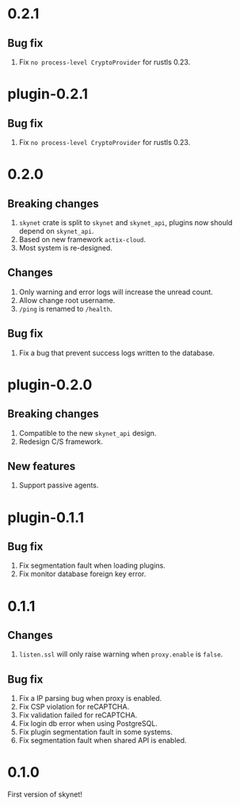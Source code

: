 # 0.2.1
## Bug fix
1. Fix `no process-level CryptoProvider` for rustls 0.23. 

# plugin-0.2.1
## Bug fix
1. Fix `no process-level CryptoProvider` for rustls 0.23. 

# 0.2.0
## Breaking changes
1. `skynet` crate is split to `skynet` and `skynet_api`, plugins now should depend on `skynet_api`.
2. Based on new framework `actix-cloud`.
3. Most system is re-designed.

## Changes
1. Only warning and error logs will increase the unread count.
2. Allow change root username.
3. `/ping` is renamed to `/health`.

## Bug fix
1. Fix a bug that prevent success logs written to the database.

# plugin-0.2.0
## Breaking changes
1. Compatible to the new `skynet_api` design.
2. Redesign C/S framework.

## New features
1. Support passive agents.

# plugin-0.1.1
## Bug fix
1. Fix segmentation fault when loading plugins.
2. Fix monitor database foreign key error.

# 0.1.1
## Changes
1. `listen.ssl` will only raise warning when `proxy.enable` is `false`.

## Bug fix
1. Fix a IP parsing bug when proxy is enabled.
2. Fix CSP violation for reCAPTCHA.
3. Fix validation failed for reCAPTCHA.
4. Fix login db error when using PostgreSQL.
5. Fix plugin segmentation fault in some systems.
6. Fix segmentation fault when shared API is enabled.

# 0.1.0
First version of skynet!